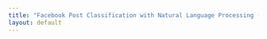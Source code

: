 ```yaml
---
title: "Facebook Post Classification with Natural Language Processing (BERT)"
layout: default
---
```

